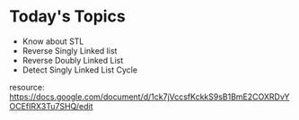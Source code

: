 # Today's Topics

* Know about STL
* Reverse Singly Linked list
* Reverse Doubly Linked List
* Detect Singly Linked List Cycle

resource: <https://docs.google.com/document/d/1ck7jVccsfKckkS9sB1BmE2COXRDvYOCEfIRX3Tu7SHQ/edit>
